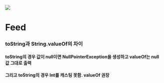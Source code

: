 <img src="https://user-images.githubusercontent.com/104501394/229330934-e1ee3c18-b1be-4aaf-baf1-23d62041db7c.png"></img>

# Feed
### toString과 String.valueOf의 차이
#### toString의 경우 값이 null이면 NullPointerException을 생성하고 valueOf는 null값 그대로 출력
#### 그리고 toString의 경우 Int를 캐스팅 못함. valueOf 권장
